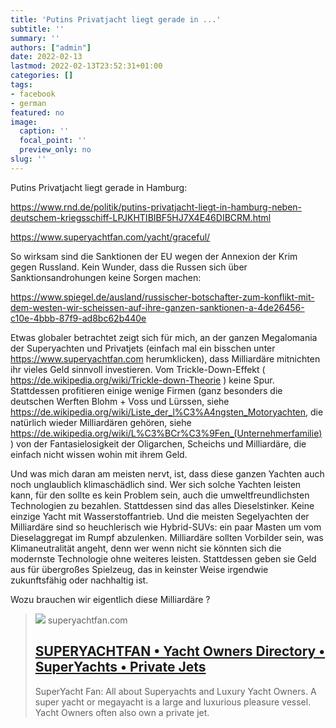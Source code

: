 ```yaml
---
title: 'Putins Privatjacht liegt gerade in ...'
subtitle: ''
summary: ''
authors: ["admin"]
date: 2022-02-13
lastmod: 2022-02-13T23:52:31+01:00
categories: []
tags:
- facebook
- german
featured: no
image:
  caption: ''
  focal_point: ''
  preview_only: no
slug: ''
---
```

Putins Privatjacht liegt gerade in Hamburg:

https://www.rnd.de/politik/putins-privatjacht-liegt-in-hamburg-neben-deutschem-kriegsschiff-LPJKHTIBIBF5HJ7X4E46DIBCRM.html

https://www.superyachtfan.com/yacht/graceful/

So wirksam sind die Sanktionen der EU wegen der Annexion der Krim gegen Russland. Kein Wunder, dass die Russen sich über Sanktionsandrohungen keine Sorgen machen:

https://www.spiegel.de/ausland/russischer-botschafter-zum-konflikt-mit-dem-westen-wir-scheissen-auf-ihre-ganzen-sanktionen-a-4de26456-c10e-4bbb-87f9-ad8bc62b440e

Etwas globaler betrachtet zeigt sich für mich, an der ganzen Megalomania der Superyachten und Privatjets (einfach mal ein bisschen unter https://www.superyachtfan.com herumklicken), dass Milliardäre mitnichten ihr vieles Geld sinnvoll investieren. Vom Trickle-Down-Effekt ( https://de.wikipedia.org/wiki/Trickle-down-Theorie ) keine Spur. Stattdessen profitieren einige wenige Firmen (ganz besonders die deutschen Werften Blohm + Voss und Lürssen, siehe https://de.wikipedia.org/wiki/Liste_der_l%C3%A4ngsten_Motoryachten, die natürlich wieder Milliardären gehören, siehe https://de.wikipedia.org/wiki/L%C3%BCr%C3%9Fen_(Unternehmerfamilie) ) von der Fantasielosigkeit der Oligarchen, Scheichs und Milliardäre, die einfach nicht wissen wohin mit ihrem Geld. 

Und was mich daran am meisten nervt, ist, dass diese ganzen Yachten auch noch unglaublich klimaschädlich sind. Wer sich solche Yachten leisten kann, für den sollte es kein Problem sein, auch die umweltfreundlichsten Technologien zu bezahlen. Stattdessen sind das alles Dieselstinker. Keine einzige Yacht mit Wasserstoffantrieb. Und die meisten Segelyachten der Milliardäre sind so heuchlerisch wie Hybrid-SUVs:  ein paar Masten um vom Dieselaggregat im Rumpf abzulenken. Milliardäre sollten Vorbilder sein, was Klimaneutralität angeht, denn wer wenn nicht sie könnten sich die modernste Technologie ohne weiteres leisten. Stattdessen geben sie Geld aus für übergroßes Spielzeug, das in keinster Weise irgendwie zukunftsfähig oder nachhaltig ist. 

Wozu brauchen wir eigentlich diese Milliardäre ?
> [![](https://www.superyachtfan.com/wp-content/uploads/2020/08/superyachtfan.jpg)](https://www.superyachtfan.com/)
> superyachtfan.com
> ## [SUPERYACHTFAN • Yacht Owners Directory • SuperYachts • Private Jets](https://www.superyachtfan.com/)
>
>SuperYacht Fan: All about Superyachts and Luxury Yacht Owners. A super yacht or megayacht is a large and luxurious pleasure vessel. Yacht Owners often also own a private jet.


